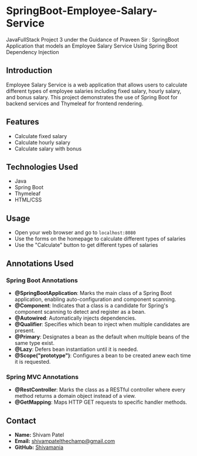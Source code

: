 # SpringBoot-Employee-Salary-Service
JavaFullStack Project 3 under the Guidance of Praveen Sir : SpringBoot Application that models an Employee Salary Service Using Spring Boot Dependency Injection

## Introduction
Employee Salary Service is a web application that allows users to calculate different types of employee salaries including fixed salary, hourly salary, and bonus salary. This project demonstrates the use of Spring Boot for backend services and Thymeleaf for frontend rendering.

## Features
- Calculate fixed salary
- Calculate hourly salary
- Calculate salary with bonus

## Technologies Used
- Java
- Spring Boot
- Thymeleaf
- HTML/CSS

## Usage
- Open your web browser and go to `localhost:8080`
- Use the forms on the homepage to calculate different types of salaries
- Use the "Calculate" button to get different types of salaries

## Annotations Used

### Spring Boot Annotations
- **@SpringBootApplication**: Marks the main class of a Spring Boot application, enabling auto-configuration and component scanning.
- **@Component**: Indicates that a class is a candidate for Spring's component scanning to detect and register as a bean.
- **@Autowired**: Automatically injects dependencies.
- **@Qualifier**: Specifies which bean to inject when multiple candidates are present.
- **@Primary**: Designates a bean as the default when multiple beans of the same type exist.
- **@Lazy**: Defers bean instantiation until it is needed.
- **@Scope("prototype")**: Configures a bean to be created anew each time it is requested.

### Spring MVC Annotations
- **@RestController**: Marks the class as a RESTful controller where every method returns a domain object instead of a view.
- **@GetMapping**: Maps HTTP GET requests to specific handler methods.

## Contact
- **Name:** Shivam Patel
- **Email:** shivampatelthechamp@gmail.com
- **GitHub:** [Shivamania](https://github.com/Shivamania)
